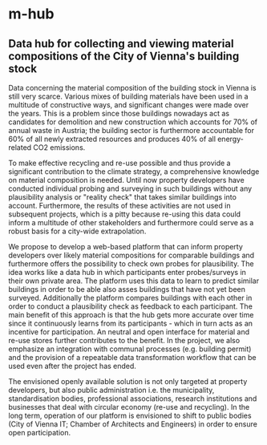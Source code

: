 # m-hub

## Data hub for collecting and viewing material compositions of the City of Vienna's building stock

Data concerning the material composition of the building stock in Vienna is still very scarce. Various mixes of building materials have been used in a multitude of constructive ways, and significant changes were made over the years. This is a problem since those buildings nowadays act as candidates for demolition and new construction which accounts for 70% of annual waste in Austria; the building sector is furthermore accountable for 60% of all newly extracted resources and produces 40% of all energy-related CO2 emissions.

To make effective recycling and re-use possible and thus provide a significant contribution to the climate strategy, a comprehensive knowledge on material composition is needed. Until now property developers have conducted individual probing and surveying in such buildings without any plausibility analysis or "reality check" that takes similar buildings into account. Furthermore, the results of these activities are not used in subsequent projects, which is a pitty because re-using this data could inform a multitude of other stakeholders and furthermore could serve as a robust basis for a city-wide extrapolation.

We propose to develop a web-based platform that can inform property developers over likely material compositions for comparable buildings and furthermore offers the possibility to check own probes for plausibility. The idea works like a data hub in which participants enter probes/surveys in their own private area. The platform uses this data to learn to predict similar buildings in order to be able also asses buildings that have not yet been surveyed. Additionally the platform compares buildings with each other in order to conduct a plausibility check as feedback to each participant. The main benefit of this approach is that the hub gets more accurate over time since it continuously learns from its participants - which in turn acts as an incentive for participation. An neutral and open interface for material and re-use stores further contributes to the benefit. In the project, we also emphasize an integration with communal processes (e.g. building permit) and the provision of a repeatable data transformation workflow that can be used even after the project has ended.

The envisioned openly available solution is not only targeted at property developers, but also public administration i.e. the municipality, standardisation bodies, professional associations, research institutions and businesses that deal with circular economy (re-use and recycling). In the long term, operation of our platform is envisioned to shift to public bodies (City of Vienna IT; Chamber of Architects and Engineers) in order to ensure open participation.
